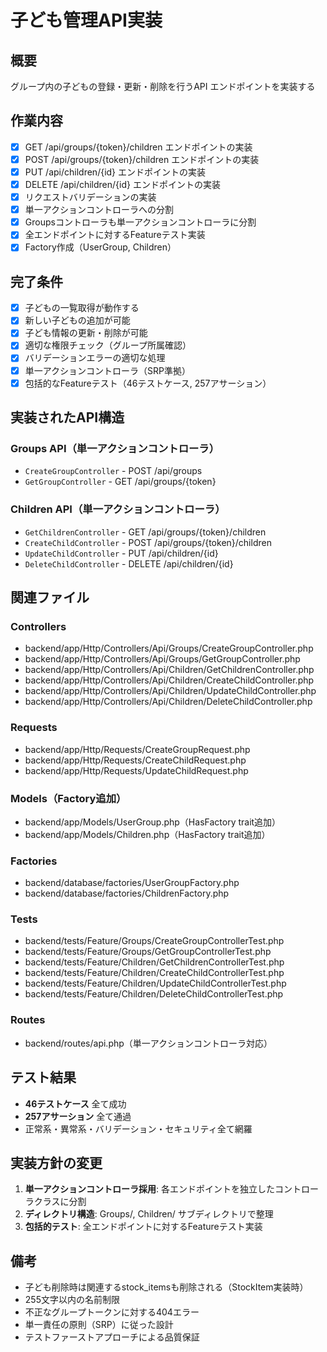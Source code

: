 # 子ども管理API実装

## 概要
グループ内の子どもの登録・更新・削除を行うAPI エンドポイントを実装する

## 作業内容
- [x] GET /api/groups/{token}/children エンドポイントの実装
- [x] POST /api/groups/{token}/children エンドポイントの実装
- [x] PUT /api/children/{id} エンドポイントの実装
- [x] DELETE /api/children/{id} エンドポイントの実装
- [x] リクエストバリデーションの実装
- [x] 単一アクションコントローラへの分割
- [x] Groupsコントローラも単一アクションコントローラに分割
- [x] 全エンドポイントに対するFeatureテスト実装
- [x] Factory作成（UserGroup, Children）

## 完了条件
- [x] 子どもの一覧取得が動作する
- [x] 新しい子どもの追加が可能
- [x] 子ども情報の更新・削除が可能
- [x] 適切な権限チェック（グループ所属確認）
- [x] バリデーションエラーの適切な処理
- [x] 単一アクションコントローラ（SRP準拠）
- [x] 包括的なFeatureテスト（46テストケース, 257アサーション）

## 実装されたAPI構造

### Groups API（単一アクションコントローラ）
- `CreateGroupController` - POST /api/groups
- `GetGroupController` - GET /api/groups/{token}

### Children API（単一アクションコントローラ）
- `GetChildrenController` - GET /api/groups/{token}/children
- `CreateChildController` - POST /api/groups/{token}/children
- `UpdateChildController` - PUT /api/children/{id}
- `DeleteChildController` - DELETE /api/children/{id}

## 関連ファイル

### Controllers
- backend/app/Http/Controllers/Api/Groups/CreateGroupController.php
- backend/app/Http/Controllers/Api/Groups/GetGroupController.php
- backend/app/Http/Controllers/Api/Children/GetChildrenController.php
- backend/app/Http/Controllers/Api/Children/CreateChildController.php
- backend/app/Http/Controllers/Api/Children/UpdateChildController.php
- backend/app/Http/Controllers/Api/Children/DeleteChildController.php

### Requests
- backend/app/Http/Requests/CreateGroupRequest.php
- backend/app/Http/Requests/CreateChildRequest.php
- backend/app/Http/Requests/UpdateChildRequest.php

### Models（Factory追加）
- backend/app/Models/UserGroup.php（HasFactory trait追加）
- backend/app/Models/Children.php（HasFactory trait追加）

### Factories
- backend/database/factories/UserGroupFactory.php
- backend/database/factories/ChildrenFactory.php

### Tests
- backend/tests/Feature/Groups/CreateGroupControllerTest.php
- backend/tests/Feature/Groups/GetGroupControllerTest.php
- backend/tests/Feature/Children/GetChildrenControllerTest.php
- backend/tests/Feature/Children/CreateChildControllerTest.php
- backend/tests/Feature/Children/UpdateChildControllerTest.php
- backend/tests/Feature/Children/DeleteChildControllerTest.php

### Routes
- backend/routes/api.php（単一アクションコントローラ対応）

## テスト結果
- **46テストケース** 全て成功
- **257アサーション** 全て通過
- 正常系・異常系・バリデーション・セキュリティ全て網羅

## 実装方針の変更
1. **単一アクションコントローラ採用**: 各エンドポイントを独立したコントローラクラスに分割
2. **ディレクトリ構造**: Groups/, Children/ サブディレクトリで整理
3. **包括的テスト**: 全エンドポイントに対するFeatureテスト実装

## 備考
- 子ども削除時は関連するstock_itemsも削除される（StockItem実装時）
- 255文字以内の名前制限
- 不正なグループトークンに対する404エラー
- 単一責任の原則（SRP）に従った設計
- テストファーストアプローチによる品質保証
